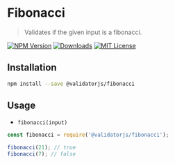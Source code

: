 # Fibonacci

> Validates if the given input is a fibonacci.

[![NPM Version](https://img.shields.io/npm/v/@validatorjs/fibonacci.svg)](https://www.npmjs.com/package/@validatorjs/fibonacci)
[![Downloads](https://img.shields.io/npm/dt/@validatorjs/fibonacci.svg)](https://www.npmjs.com/package/@validatorjs/fibonacci)
[![MIT License](https://img.shields.io/npm/l/@validatorjs/fibonacci.svg)](../../LICENSE)

## Installation

```bash
npm install --save @validatorjs/fibonacci
```

## Usage

- `fibonacci(input)`

```js
const fibonacci = require('@validatorjs/fibonacci');

fibonacci(21); // true
fibonacci(7); // false
```
